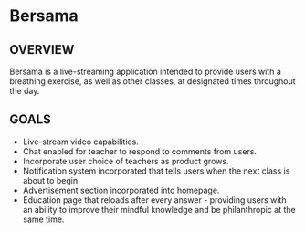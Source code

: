 # Bersama

## OVERVIEW

Bersama is a live-streaming application intended to provide users with a breathing exercise, as well as other classes, at designated times throughout the day.

## GOALS
 - Live-stream video capabilities. 
 - Chat enabled for teacher to respond to comments from users. 
 - Incorporate user choice of teachers as product grows.
 - Notification system incorporated that tells users when the next class is about to begin.
 - Advertisement section incorporated into homepage.
 - Education page that reloads after every answer - providing users with an ability to improve their mindful knowledge and be philanthropic at the same time.
